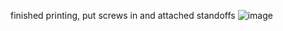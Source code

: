finished printing, put screws in and attached standoffs
![image](https://github.com/morotonai/replac3d/assets/156618723/dd574936-093f-473a-99c7-d8244280b95b)

